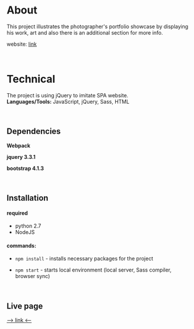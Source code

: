 # About

This project illustrates the photographer's portfolio showcase by displaying his work, art and also there is an additional section for more info.
<br/>

website: [link](https://photography-portfolio-app.netlify.app/)

<br/>

# Technical

The project is using jQuery to imitate SPA website. <br/>
**Languages/Tools:** JavaScript, jQuery, Sass, HTML

<br/>

## Dependencies

**Webpack**

**jquery 3.3.1**

**bootstrap 4.1.3**

<br/>

## Installation

#### required

- python 2.7
- NodeJS

#### commands:

- `npm install` - installs necessary packages for the project

- `npm start` - starts local environment (local server, Sass compiler, browser sync)

<br/>

## Live page

[--> link <--](https://photography-portfolio-app.netlify.app/)
